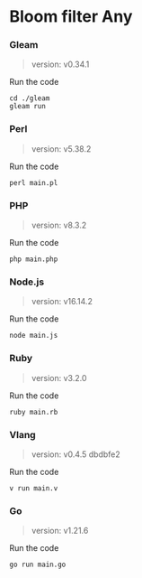 # Bloom filter Any

### Gleam

> version: v0.34.1

Run the code

```
cd ./gleam
gleam run
```

### Perl

> version: v5.38.2

Run the code

```
perl main.pl
```

### PHP

> version: v8.3.2

Run the code

```
php main.php
```

### Node.js

> version: v16.14.2

Run the code

```
node main.js
```

### Ruby

> version: v3.2.0

Run the code

```
ruby main.rb
```

### Vlang

> version: v0.4.5 dbdbfe2

Run the code

```
v run main.v
```

### Go

> version: v1.21.6

Run the code

```
go run main.go
```
